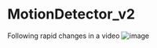 # MotionDetector_v2
Following rapid changes in a video
![image](https://user-images.githubusercontent.com/42870025/146122237-c3564066-1b54-4f0d-95f2-c3684395edfa.png)
